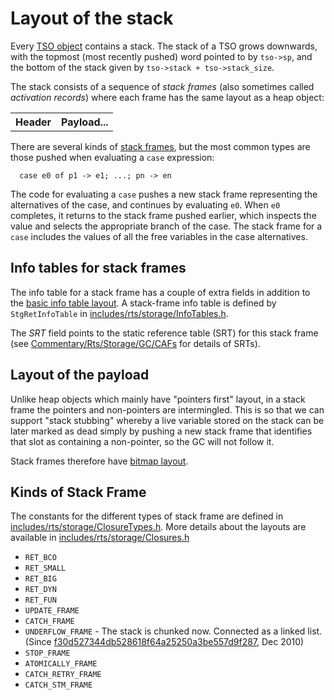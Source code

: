 # Layout of the stack


Every [TSO object](commentary/rts/heap-objects#thread-state-objects) contains a stack.  The stack of a TSO grows downwards, with the topmost (most recently pushed) word pointed to by `tso->sp`, and the bottom of the stack given by `tso->stack + tso->stack_size`.


The stack consists of a sequence of *stack frames* (also sometimes called *activation records*) where each frame has the same layout as a heap object:

<table><tr><th> Header </th>
<th> Payload... 
</th></tr></table>


There are several kinds of [stack frames](commentary/rts/storage/stack#kinds-of-stack-frame), but the most common types are those pushed when evaluating a `case` expression:

```wiki
  case e0 of p1 -> e1; ...; pn -> en 
```


The code for evaluating a `case` pushes a new stack frame representing the alternatives of the case, and continues by evaluating `e0`.  When `e0` completes, it returns to the stack frame pushed earlier, which inspects the value and selects the appropriate branch of the case.  The stack frame for a `case` includes the values of all the free variables in the case alternatives.

## Info tables for stack frames


The info table for a stack frame has a couple of extra fields in addition to the [basic info table layout](commentary/rts/heap-objects#info-tables).  A stack-frame info table is defined by `StgRetInfoTable` in [includes/rts/storage/InfoTables.h](/trac/ghc/browser/ghc/includes/rts/storage/InfoTables.h).

[](/trac/ghc/attachment/wiki/Commentary/Rts/Storage/Stack/ret-itbl-no-rv.png)


The *SRT* field points to the static reference table (SRT) for this stack frame (see [Commentary/Rts/Storage/GC/CAFs](commentary/rts/storage/gc/ca-fs) for details of SRTs).

## Layout of the payload


Unlike heap objects which mainly have "pointers first" layout, in a stack frame the pointers and non-pointers are intermingled.  This is so that we can support "stack stubbing" whereby a live variable stored on the stack can be later marked as dead simply by pushing a new stack frame that identifies that slot as containing a non-pointer, so the GC will not follow it.


Stack frames therefore have [bitmap layout](commentary/rts/heap-objects#bitmap-layout).

## Kinds of Stack Frame


The constants for the different types of stack frame are defined in [includes/rts/storage/ClosureTypes.h](/trac/ghc/browser/ghc/includes/rts/storage/ClosureTypes.h).  More details about the layouts are available in [includes/rts/storage/Closures.h](/trac/ghc/browser/ghc/includes/rts/storage/Closures.h)

- `RET_BCO`
- `RET_SMALL`
- `RET_BIG`
- `RET_DYN`
- `RET_FUN`
- `UPDATE_FRAME`
- `CATCH_FRAME`
- `UNDERFLOW_FRAME` - The stack is chunked now. Connected as a linked list. (Since [f30d527344db528618f64a25250a3be557d9f287](/trac/ghc/changeset/f30d527344db528618f64a25250a3be557d9f287/ghc), Dec 2010)
- `STOP_FRAME`
- `ATOMICALLY_FRAME`
- `CATCH_RETRY_FRAME`
- `CATCH_STM_FRAME`